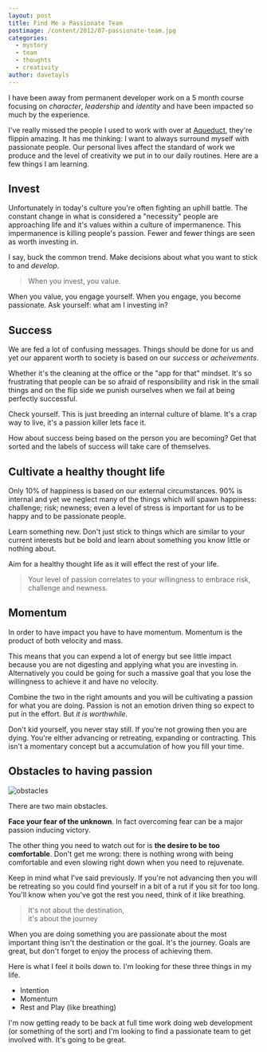 ```yaml
---
layout: post
title: Find Me a Passionate Team
postimage: /content/2012/07-passionate-team.jpg
categories:
  - mystory
  - team
  - thoughts
  - creativity
author: davetayls
---
```


I have been away from permanent developer work on a 5 month course focusing on _character_, _leadership_ and _identity_ and have been impacted so much by the experience.

I've really missed the people I used to work with over at [Aqueduct](http://www.aqueduct.co.uk), they're flippin amazing. It has me thinking: I want to always surround myself with passionate people. Our personal lives affect the standard of work we produce and the level of creativity we put in to our daily routines. Here are a few things I am learning.

Invest
---
Unfortunately in today's culture you're often fighting an uphill battle. The constant change in what is considered a "necessity" people are approaching life and it's values within a culture of impermanence. This impermanence is killing people's passion. Fewer and fewer things are seen as worth investing in.

I say, buck the common trend. Make decisions about what you want to stick to and _develop_.

> When you invest, you value.

When you value, you engage yourself. When you engage, you become passionate. Ask yourself: what am I investing in?

Success
---
We are fed a lot of confusing messages. Things should be done for us and yet our apparent worth to society is based on our _success_ or _acheivements_.

Whether it's the cleaning at the office or the "app for that" mindset. It's so frustrating that people can be so afraid of responsibility and risk in the small things and on the flip side we punish ourselves when we fail at being perfectly successful.

Check yourself. This is just breeding an internal culture of blame. It's a crap way to live, it's a passion killer lets face it.

How about success being based on the person you are becoming? Get that sorted and the labels of success will take care of themselves.

Cultivate a healthy thought life
---
Only 10% of happiness is based on our external circumstances. 90% is internal and yet we neglect many of the things which will spawn happiness: challenge; risk; newness; even a level of stress is important for us to be happy and to be passionate people.

Learn something new. Don't just stick to things which are similar to your current interests but be bold and learn about something you know little or nothing about.

Aim for a healthy thought life as it will effect the rest of your life.

> Your level of passion correlates to
> your willingness to embrace
> risk, challenge and newness.

Momentum
---
In order to have impact you have to have momentum. Momentum is the product of both velocity and mass.

This means that you can expend a lot of energy but see little impact because you are not digesting and applying what you are investing in. Alternatively you could be going for such a massive goal that you lose the willingness to achieve it and have no velocity.

Combine the two in the right amounts and you will be cultivating a passion for what you are doing. Passion is not an emotion driven thing so expect to put in the effort. But _it is worthwhile_.

Don't kid yourself, you never stay still. If you're not growing then you are dying. You're either advancing or retreating, expanding or contracting. This isn't a momentary concept but a accumulation of how you fill your time.

Obstacles to having passion
---

![obstacles](https://lh3.googleusercontent.com/-MPGAlY_PAP4/T_CoT6TTDwI/AAAAAAAAqw4/2MWTiBxDz2s/s800/skitched-20120623-212611.jpg)

There are two main obstacles.

**Face your fear of the unknown**. In fact overcoming fear can be a major passion inducing victory.

The other thing you need to watch out for is **the desire to be too comfortable**. Don't get me wrong: there is nothing wrong with being comfortable and even slowing right down when you need to rejuvenate.

Keep in mind what I've said previously. If you're not advancing then you will be retreating so you could find yourself in a bit of a rut if you sit for too long. You'll know when you've got the rest you need, think of it like breathing.

> It's not about the destination,<br />
> it's about the journey

When you are doing something you are passionate about the most important thing isn't the destination or the goal. It's the journey. Goals are great, but don't forget to enjoy the process of achieving them.

Here is what I feel it boils down to. I'm looking for these three things in my life.

- Intention
- Momentum
- Rest and Play (like breathing)

I'm now getting ready to be back at full time work doing web development (or something of the sort) and I'm looking to find a passionate team to get involved with. It's going to be great.
